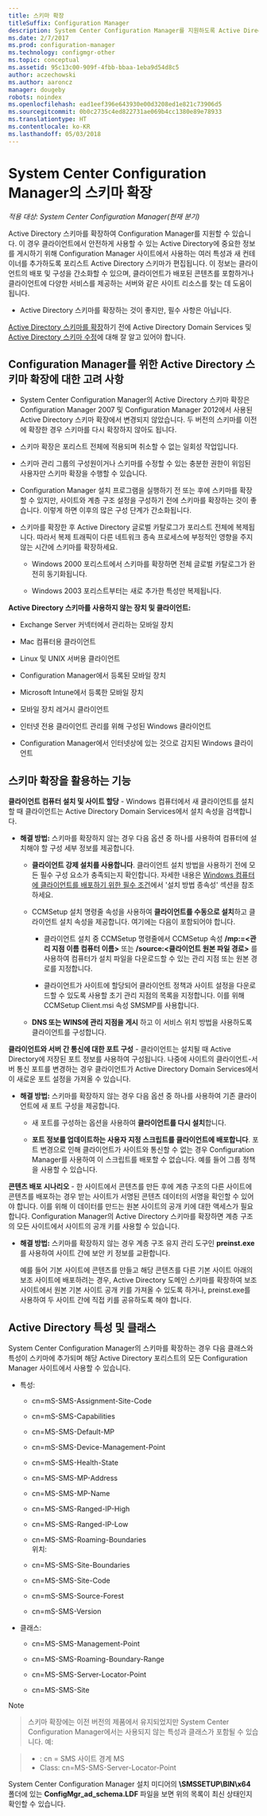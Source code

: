 ```yaml
---
title: 스키마 확장
titleSuffix: Configuration Manager
description: System Center Configuration Manager를 지원하도록 Active Directory 스키마를 확장합니다.
ms.date: 2/7/2017
ms.prod: configuration-manager
ms.technology: configmgr-other
ms.topic: conceptual
ms.assetid: 95c13c00-909f-4fbb-bbaa-1eba9d54d8c5
author: aczechowski
ms.author: aaroncz
manager: dougeby
robots: noindex
ms.openlocfilehash: ead1eef396e643930e00d3208ed1e821c73906d5
ms.sourcegitcommit: 0b0c2735c4ed822731ae069b4cc1380e89e78933
ms.translationtype: HT
ms.contentlocale: ko-KR
ms.lasthandoff: 05/03/2018
---
```

# <a name="schema-extensions-for-system-center-configuration-manager"></a>System Center Configuration Manager의 스키마 확장

*적용 대상: System Center Configuration Manager(현재 분기)*

Active Directory 스키마를 확장하여 Configuration Manager를 지원할 수 있습니다. 이 경우 클라이언트에서 안전하게 사용할 수 있는 Active Directory에 중요한 정보를 게시하기 위해 Configuration Manager 사이트에서 사용하는 여러 특성과 새 컨테이너를 추가하도록 포리스트 Active Directory 스키마가 편집됩니다. 이 정보는 클라이언트의 배포 및 구성을 간소화할 수 있으며, 클라이언트가 배포된 콘텐츠를 포함하거나 클라이언트에 다양한 서비스를 제공하는 서버와 같은 사이트 리소스를 찾는 데 도움이 됩니다.  

-   Active Directory 스키마를 확장하는 것이 좋지만, 필수 사항은 아닙니다.  

[Active Directory 스키마를 확장](https://docs.microsoft.com/sccm/core/plan-design/network/extend-the-active-directory-schema)하기 전에 Active Directory Domain Services 및 [Active Directory 스키마 수정](https://technet.microsoft.com/library/cc759402\(v=ws.10\).aspx)에 대해 잘 알고 있어야 합니다.  

## <a name="considerations-for-extending-the-active-directory-schema-for-configuration-manager"></a>Configuration Manager를 위한 Active Directory 스키마 확장에 대한 고려 사항  

-   System Center Configuration Manager의 Active Directory 스키마 확장은 Configuration Manager 2007 및 Configuration Manager 2012에서 사용된 Active Directory 스키마 확장에서 변경되지 않았습니다. 두 버전의 스키마를 이전에 확장한 경우 스키마를 다시 확장하지 않아도 됩니다.  

-   스키마 확장은 포리스트 전체에 적용되며 취소할 수 없는 일회성 작업입니다.  

-   스키마 관리 그룹의 구성원이거나 스키마를 수정할 수 있는 충분한 권한이 위임된 사용자만 스키마 확장을 수행할 수 있습니다.  

-   Configuration Manager 설치 프로그램을 실행하기 전 또는 후에 스키마를 확장할 수 있지만, 사이트와 계층 구조 설정을 구성하기 전에 스키마를 확장하는 것이 좋습니다. 이렇게 하면 이후의 많은 구성 단계가 간소화됩니다.  

-   스키마를 확장한 후 Active Directory 글로벌 카탈로그가 포리스트 전체에 복제됩니다. 따라서 복제 트래픽이 다른 네트워크 종속 프로세스에 부정적인 영향을 주지 않는 시간에 스키마를 확장하세요.  

    -   Windows 2000 포리스트에서 스키마를 확장하면 전체 글로벌 카탈로그가 완전히 동기화됩니다.  

    -   Windows 2003 포리스트부터는 새로 추가한 특성만 복제됩니다.  

**Active Directory 스키마를 사용하지 않는 장치 및 클라이언트:**  

-   Exchange Server 커넥터에서 관리하는 모바일 장치  

-   Mac 컴퓨터용 클라이언트  

-   Linux 및 UNIX 서버용 클라이언트  

-   Configuration Manager에서 등록된 모바일 장치  

-   Microsoft Intune에서 등록한 모바일 장치  

-   모바일 장치 레거시 클라이언트  

-   인터넷 전용 클라이언트 관리를 위해 구성된 Windows 클라이언트  

-   Configuration Manager에서 인터넷상에 있는 것으로 감지된 Windows 클라이언트  

## <a name="capabilities-that-benefit-from-extending-the-schema"></a>스키마 확장을 활용하는 기능  
**클라이언트 컴퓨터 설치 및 사이트 할당** - Windows 컴퓨터에서 새 클라이언트를 설치할 때 클라이언트는 Active Directory Domain Services에서 설치 속성을 검색합니다.  

-   **해결 방법:** 스키마를 확장하지 않는 경우 다음 옵션 중 하나를 사용하여 컴퓨터에 설치해야 할 구성 세부 정보를 제공합니다.  

    -   **클라이언트 강제 설치를 사용합니다**. 클라이언트 설치 방법을 사용하기 전에 모든 필수 구성 요소가 충족되는지 확인합니다. 자세한 내용은 [Windows 컴퓨터에 클라이언트를 배포하기 위한 필수 조건](/sccm/core/clients/deploy/prerequisites-for-deploying-clients-to-windows-computers)에서 '설치 방법 종속성' 섹션을 참조하세요.  

    -   CCMSetup 설치 명령줄 속성을 사용하여 **클라이언트를 수동으로 설치**하고 클라이언트 설치 속성을 제공합니다. 여기에는 다음이 포함되어야 합니다.  

        -   클라이언트 설치 중 CCMSetup 명령줄에서 CCMSetup 속성 **/mp:=&lt;관리 지점 이름 컴퓨터 이름\>** 또는 **/source:&lt;클라이언트 원본 파일 경로\>** 를 사용하여 컴퓨터가 설치 파일을 다운로드할 수 있는 관리 지점 또는 원본 경로를 지정합니다.  

        -   클라이언트가 사이트에 할당되어 클라이언트 정책과 사이트 설정을 다운로드할 수 있도록 사용할 초기 관리 지점의 목록을 지정합니다. 이를 위해 CCMSetup Client.msi 속성 SMSMP를 사용합니다.  

    -   **DNS 또는 WINS에 관리 지점을 게시** 하고 이 서비스 위치 방법을 사용하도록 클라이언트를 구성합니다.  

**클라이언트와 서버 간 통신에 대한 포트 구성** - 클라이언트는 설치될 때 Active Directory에 저장된 포트 정보를 사용하여 구성됩니다. 나중에 사이트의 클라이언트-서버 통신 포트를 변경하는 경우 클라이언트가 Active Directory Domain Services에서 이 새로운 포트 설정을 가져올 수 있습니다.  

-   **해결 방법:** 스키마를 확장하지 않는 경우 다음 옵션 중 하나를 사용하여 기존 클라이언트에 새 포트 구성을 제공합니다.  

    -   새 포트를 구성하는 옵션을 사용하여 **클라이언트를 다시 설치**합니다.  

    -   **포트 정보를 업데이트하는 사용자 지정 스크립트를 클라이언트에 배포합니다**. 포트 변경으로 인해 클라이언트가 사이트와 통신할 수 없는 경우 Configuration Manager를 사용하여 이 스크립트를 배포할 수 없습니다. 예를 들어 그룹 정책을 사용할 수 있습니다.  

**콘텐츠 배포 시나리오** - 한 사이트에서 콘텐츠를 만든 후에 계층 구조의 다른 사이트에 콘텐츠를 배포하는 경우 받는 사이트가 서명된 콘텐츠 데이터의 서명을 확인할 수 있어야 합니다. 이를 위해 이 데이터를 만드는 원본 사이트의 공개 키에 대한 액세스가 필요합니다. Configuration Manager의 Active Directory 스키마를 확장하면 계층 구조의 모든 사이트에서 사이트의 공개 키를 사용할 수 있습니다.  

-   **해결 방법:** 스키마를 확장하지 않는 경우 계층 구조 유지 관리 도구인 **preinst.exe**를 사용하여 사이트 간에 보안 키 정보를 교환합니다.  

     예를 들어 기본 사이트에 콘텐츠를 만들고 해당 콘텐츠를 다른 기본 사이트 아래의 보조 사이트에 배포하려는 경우, Active Directory 도메인 스키마를 확장하여 보조 사이트에서 원본 기본 사이트 공개 키를 가져올 수 있도록 하거나, preinst.exe를 사용하여 두 사이트 간에 직접 키를 공유하도록 해야 합니다.  

## <a name="active-directory-attributes-and-classes"></a>Active Directory 특성 및 클래스  
System Center Configuration Manager의 스키마를 확장하는 경우 다음 클래스와 특성이 스키마에 추가되며 해당 Active Directory 포리스트의 모든 Configuration Manager 사이트에서 사용할 수 있습니다.  

-   특성:  

    -   cn=mS-SMS-Assignment-Site-Code  

    -   cn=mS-SMS-Capabilities  

    -   cn=MS-SMS-Default-MP  

    -   cn=mS-SMS-Device-Management-Point  

    -   cn=mS-SMS-Health-State  

    -   cn=MS-SMS-MP-Address  

    -   cn=MS-SMS-MP-Name  

    -   cn=MS-SMS-Ranged-IP-High  

    -   cn=MS-SMS-Ranged-IP-Low  

    -   cn=MS-SMS-Roaming-Boundaries  
        위치:  

    -   cn=MS-SMS-Site-Boundaries  

    -   cn=MS-SMS-Site-Code  

    -   cn=mS-SMS-Source-Forest  

    -   cn=mS-SMS-Version  

-   클래스:  

    -   cn=MS-SMS-Management-Point  

    -   cn=MS-SMS-Roaming-Boundary-Range  

    -   cn=MS-SMS-Server-Locator-Point  

    -   cn=MS-SMS-Site  

> [!NOTE]  

>  스키마 확장에는 이전 버전의 제품에서 유지되었지만 System Center Configuration Manager에서는 사용되지 않는 특성과 클래스가 포함될 수 있습니다. 예:  

>   
>  -   : cn = SMS 사이트 경계 MS  
> -   Class: cn=MS-SMS-Server-Locator-Point  

System Center Configuration Manager 설치 미디어의 **\SMSSETUP\BIN\x64** 폴더에 있는 **ConfigMgr_ad_schema.LDF** 파일을 보면 위의 목록이 최신 상태인지 확인할 수 있습니다.  
